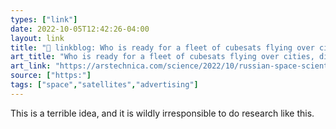 ```yaml
---
types: ["link"]
date: 2022-10-05T12:42:26-04:00
layout: link
title: "🔗 linkblog: Who is ready for a fleet of cubesats flying over cities, displaying ads? | Ars Technica'"
art_title: "Who is ready for a fleet of cubesats flying over cities, displaying ads? | Ars Technica"
art_link: "https://arstechnica.com/science/2022/10/russian-space-scientists-have-the-worst-idea-ever-space-based-advertising/"
source: ["https:"]
tags: ["space","satellites","advertising"]
---
```

This is a terrible idea, and it is wildly irresponsible to do research like this.
 
